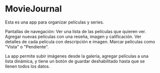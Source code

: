 # MovieJournal
Esta es una app para organizar películas y series.

Pantallas de navegación:
    Ver una lista de las películas que quieren ver.
    Agregar nuevas películas con una reseña, imagen y calificación.
    Ver detalles de cada película con descripción e imagen.
    Marcar películas como "Vista" o "Pendiente".

La app permite subir imágenes desde la galería, agregar películas a una lista dinámica, y tiene un botón de guardar deshabilitado hasta que se llenen todos los datos. 
